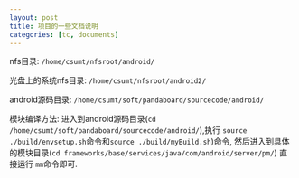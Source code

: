 ```yaml
---
layout: post
title: 项目的一些文档说明
categories: [tc, documents]
---
```


nfs目录: `/home/csumt/nfsroot/android/` 


光盘上的系统nfs目录: `/home/csumt/nfsroot/android2/`


android源码目录: `/home/csumt/soft/pandaboard/sourcecode/android/` 


模块编译方法: 进入到android源码目录(`cd /home/csumt/soft/pandaboard/sourcecode/android/`),执行 `source ./build/envsetup.sh`命令和`source ./build/myBuild.sh`)命令,
然后进入到具体的模块目录(`cd frameworks/base/services/java/com/android/server/pm/`) 直接运行 `mm`命令即可.

